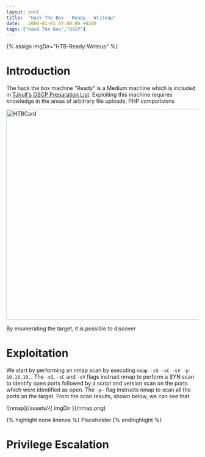 ```yaml
---
layout: post
title:  "Hack The Box - Ready - Writeup"
date:   2000-01-01 07:00:00 +0200
tags: ["Hack The Box","OSCP"]
---
```

{% assign imgDir="HTB-Ready-Writeup" %}

# Introduction
The hack the box machine "Ready" is a Medium machine which is included in [TJnull's OSCP Preparation List](). Exploiting this machine requires knowledge in the areas of arbitrary file uploads, PHP comparisions

<img style="Width:550px;" src="/assets/{{ imgDir }}/card.png" alt="HTBCard">

By enumerating the target, it is possible to discover 

# Exploitation
We start by performing an nmap scan by executing `nmap -sS -sC -sV -p- 10.10.10.`. The `-sS`, `-sC` and `-sV` flags instruct nmap to perform a SYN scan to identify open ports followed by a script and version scan on the ports which were identified as open. The `-p-` flag instructs nmap to scan all the ports on the target. From the scan results, shown below, we can see that 

![nmap](/assets/{{ imgDir }}/nmap.png)


{% highlight none linenos %}
Placeholder
{% endhighlight %}

# Privilege Escalation

